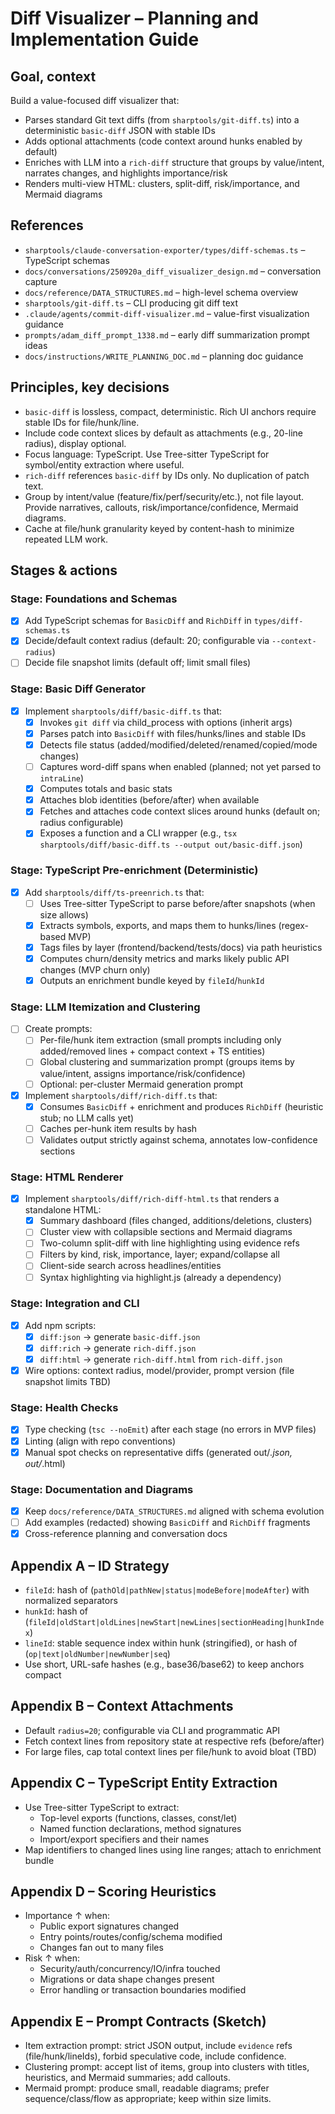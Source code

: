 # Diff Visualizer – Planning and Implementation Guide

## Goal, context

Build a value-focused diff visualizer that:
- Parses standard Git text diffs (from `sharptools/git-diff.ts`) into a deterministic `basic-diff` JSON with stable IDs
- Adds optional attachments (code context around hunks enabled by default)
- Enriches with LLM into a `rich-diff` structure that groups by value/intent, narrates changes, and highlights importance/risk
- Renders multi-view HTML: clusters, split-diff, risk/importance, and Mermaid diagrams

## References

- `sharptools/claude-conversation-exporter/types/diff-schemas.ts` – TypeScript schemas
- `docs/conversations/250920a_diff_visualizer_design.md` – conversation capture
- `docs/reference/DATA_STRUCTURES.md` – high-level schema overview
- `sharptools/git-diff.ts` – CLI producing git diff text
- `.claude/agents/commit-diff-visualizer.md` – value-first visualization guidance
- `prompts/adam_diff_prompt_1338.md` – early diff summarization prompt ideas
- `docs/instructions/WRITE_PLANNING_DOC.md` – planning doc guidance

## Principles, key decisions

- `basic-diff` is lossless, compact, deterministic. Rich UI anchors require stable IDs for file/hunk/line.
- Include code context slices by default as attachments (e.g., 20-line radius), display optional.
- Focus language: TypeScript. Use Tree-sitter TypeScript for symbol/entity extraction where useful.
- `rich-diff` references `basic-diff` by IDs only. No duplication of patch text.
- Group by intent/value (feature/fix/perf/security/etc.), not file layout. Provide narratives, callouts, risk/importance/confidence, Mermaid diagrams.
- Cache at file/hunk granularity keyed by content-hash to minimize repeated LLM work.

## Stages & actions

### Stage: Foundations and Schemas
- [x] Add TypeScript schemas for `BasicDiff` and `RichDiff` in `types/diff-schemas.ts`
- [x] Decide/default context radius (default: 20; configurable via `--context-radius`)
- [ ] Decide file snapshot limits (default off; limit small files)

### Stage: Basic Diff Generator
- [x] Implement `sharptools/diff/basic-diff.ts` that:
  - [x] Invokes `git diff` via child_process with options (inherit args)
  - [x] Parses patch into `BasicDiff` with files/hunks/lines and stable IDs
  - [x] Detects file status (added/modified/deleted/renamed/copied/mode changes)
  - [ ] Captures word-diff spans when enabled (planned; not yet parsed to `intraLine`)
  - [x] Computes totals and basic stats
  - [x] Attaches blob identities (before/after) when available
  - [x] Fetches and attaches code context slices around hunks (default on; radius configurable)
  - [x] Exposes a function and a CLI wrapper (e.g., `tsx sharptools/diff/basic-diff.ts --output out/basic-diff.json`)

### Stage: TypeScript Pre-enrichment (Deterministic)
- [x] Add `sharptools/diff/ts-preenrich.ts` that:
  - [ ] Uses Tree-sitter TypeScript to parse before/after snapshots (when size allows)
  - [x] Extracts symbols, exports, and maps them to hunks/lines (regex-based MVP)
  - [x] Tags files by layer (frontend/backend/tests/docs) via path heuristics
  - [x] Computes churn/density metrics and marks likely public API changes (MVP churn only)
  - [x] Outputs an enrichment bundle keyed by `fileId`/`hunkId`

### Stage: LLM Itemization and Clustering
- [ ] Create prompts:
  - [ ] Per-file/hunk item extraction (small prompts including only added/removed lines + compact context + TS entities)
  - [ ] Global clustering and summarization prompt (groups items by value/intent, assigns importance/risk/confidence)
  - [ ] Optional: per-cluster Mermaid generation prompt
- [x] Implement `sharptools/diff/rich-diff.ts` that:
  - [x] Consumes `BasicDiff` + enrichment and produces `RichDiff` (heuristic stub; no LLM calls yet)
  - [ ] Caches per-hunk item results by hash
  - [ ] Validates output strictly against schema, annotates low-confidence sections

### Stage: HTML Renderer
- [x] Implement `sharptools/diff/rich-diff-html.ts` that renders a standalone HTML:
  - [x] Summary dashboard (files changed, additions/deletions, clusters)
  - [ ] Cluster view with collapsible sections and Mermaid diagrams
  - [ ] Two-column split-diff with line highlighting using evidence refs
  - [ ] Filters by kind, risk, importance, layer; expand/collapse all
  - [ ] Client-side search across headlines/entities
  - [ ] Syntax highlighting via highlight.js (already a dependency)

### Stage: Integration and CLI
- [x] Add npm scripts:
  - [x] `diff:json` → generate `basic-diff.json`
  - [x] `diff:rich` → generate `rich-diff.json`
  - [x] `diff:html` → generate `rich-diff.html` from `rich-diff.json`
- [x] Wire options: context radius, model/provider, prompt version (file snapshot limits TBD)

### Stage: Health Checks
- [x] Type checking (`tsc --noEmit`) after each stage (no errors in MVP files)
- [x] Linting (align with repo conventions)
- [x] Manual spot checks on representative diffs (generated out/*.json, out/*.html)

### Stage: Documentation and Diagrams
- [x] Keep `docs/reference/DATA_STRUCTURES.md` aligned with schema evolution
- [ ] Add examples (redacted) showing `BasicDiff` and `RichDiff` fragments
- [x] Cross-reference planning and conversation docs

## Appendix A – ID Strategy

- `fileId`: hash of (`pathOld|pathNew|status|modeBefore|modeAfter`) with normalized separators
- `hunkId`: hash of (`fileId|oldStart|oldLines|newStart|newLines|sectionHeading|hunkIndex`)
- `lineId`: stable sequence index within hunk (stringified), or hash of (`op|text|oldNumber|newNumber|seq`)
- Use short, URL-safe hashes (e.g., base36/base62) to keep anchors compact

## Appendix B – Context Attachments

- Default `radius=20`; configurable via CLI and programmatic API
- Fetch context lines from repository state at respective refs (before/after)
- For large files, cap total context lines per file/hunk to avoid bloat (TBD)

## Appendix C – TypeScript Entity Extraction

- Use Tree-sitter TypeScript to extract:
  - Top-level exports (functions, classes, const/let)
  - Named function declarations, method signatures
  - Import/export specifiers and their names
- Map identifiers to changed lines using line ranges; attach to enrichment bundle

## Appendix D – Scoring Heuristics

- Importance ↑ when:
  - Public export signatures changed
  - Entry points/routes/config/schema modified
  - Changes fan out to many files
- Risk ↑ when:
  - Security/auth/concurrency/IO/infra touched
  - Migrations or data shape changes present
  - Error handling or transaction boundaries modified

## Appendix E – Prompt Contracts (Sketch)

- Item extraction prompt: strict JSON output, include `evidence` refs (file/hunk/lineIds), forbid speculative code, include confidence.
- Clustering prompt: accept list of items, group into clusters with titles, heuristics, and Mermaid summaries; add callouts.
- Mermaid prompt: produce small, readable diagrams; prefer sequence/class/flow as appropriate; keep within size limits.


